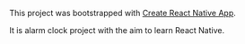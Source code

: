 This project was bootstrapped with [Create React Native App](https://github.com/react-community/create-react-native-app).

It is alarm clock project with the aim to learn React Native. 
